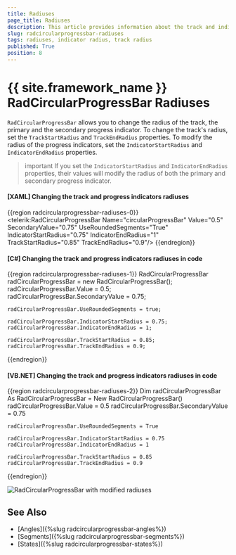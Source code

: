 ```yaml
---
title: Radiuses
page_title: Radiuses
description: This article provides information about the track and indicator radiuses of RadCircularProgressBar control.
slug: radcircularprogressbar-radiuses
tags: radiuses, indicator radius, track radius
published: True
position: 8
---
```


# {{ site.framework_name }} RadCircularProgressBar Radiuses

`RadCircularProgressBar` allows you to change the radius of the track, the primary and the secondary progress indicator. To change the track's radius, set the `TrackStartRadius` and `TrackEndRadius` properties. To modify the radius of the progress indicators, set the `IndicatorStartRadius` and `IndicatorEndRadius` properties.

>important If you set the `IndicatorStartRadius` and `IndicatorEndRadius` properties, their values will modify the radius of both the primary and secondary progress indicator.

#### __[XAML] Changing the track and progress indicators radiuses__
{{region radcircularprogressbar-radiuses-0}}
    <telerik:RadCircularProgressBar Name="circularProgressBar" 
                                    Value="0.5"
                                    SecondaryValue="0.75"
                                    UseRoundedSegments="True"
                                    IndicatorStartRadius="0.75"
                                    IndicatorEndRadius="1"
                                    TrackStartRadius="0.85"
                                    TrackEndRadius="0.9"/>
{{endregion}}

#### __[C#] Changing the track and progress indicators radiuses in code__
{{region radcircularprogressbar-radiuses-1}}
    RadCircularProgressBar radCircularProgressBar = new RadCircularProgressBar();
    radCircularProgressBar.Value = 0.5;
    radCircularProgressBar.SecondaryValue = 0.75;

    radCircularProgressBar.UseRoundedSegments = true;

    radCircularProgressBar.IndicatorStartRadius = 0.75;
    radCircularProgressBar.IndicatorEndRadius = 1;

    radCircularProgressBar.TrackStartRadius = 0.85;
    radCircularProgressBar.TrackEndRadius = 0.9;
{{endregion}}

#### __[VB.NET] Changing the track and progress indicators radiuses in code__
{{region radcircularprogressbar-radiuses-2}}
    Dim radCircularProgressBar As RadCircularProgressBar = New RadCircularProgressBar()
    radCircularProgressBar.Value = 0.5
    radCircularProgressBar.SecondaryValue = 0.75

    radCircularProgressBar.UseRoundedSegments = True

    radCircularProgressBar.IndicatorStartRadius = 0.75
    radCircularProgressBar.IndicatorEndRadius = 1

    radCircularProgressBar.TrackStartRadius = 0.85
    radCircularProgressBar.TrackEndRadius = 0.9
{{endregion}}

![RadCircularProgressBar with modified radiuses](images/radcircularprogressbar-radiuses-0.png)

## See Also
* [Angles]({%slug radcircularprogressbar-angles%})
* [Segments]({%slug radcircularprogressbar-segments%})
* [States]({%slug radcircularprogressbar-states%})